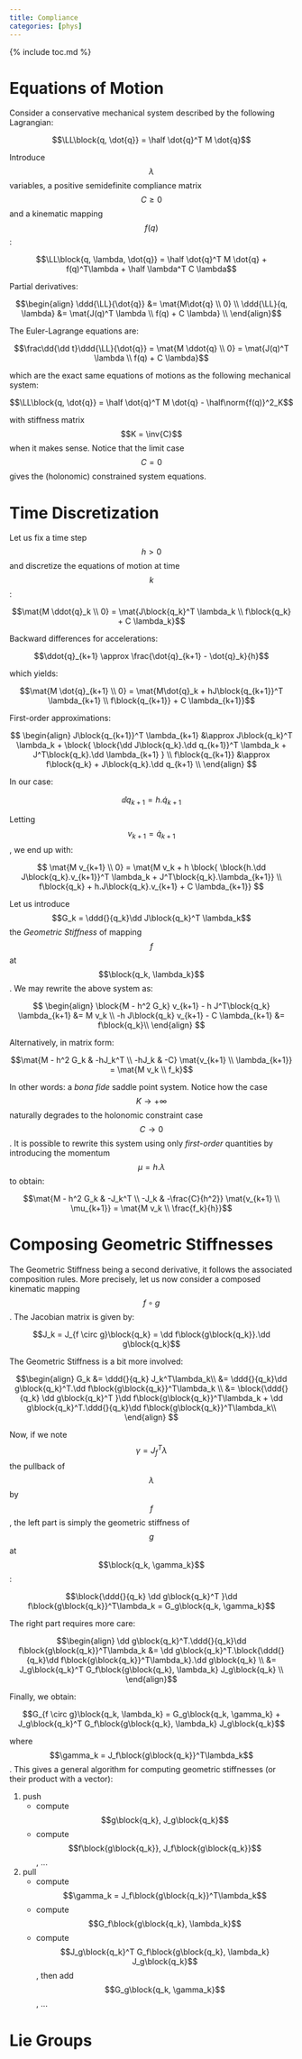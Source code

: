 ```yaml
---
title: Compliance
categories: [phys]
---
```


{% include toc.md %}

# Equations of Motion

Consider a conservative mechanical system described by the following
Lagrangian:

$$\LL\block{q, \dot{q}} = \half \dot{q}^T M \dot{q}$$

Introduce $$\lambda$$ variables, a positive semidefinite compliance
matrix $$C \geq 0$$ and a kinematic mapping $$f(q)$$:

$$\LL\block{q, \lambda, \dot{q}} = \half \dot{q}^T M \dot{q} + f(q)^T\lambda + \half \lambda^T C \lambda$$

Partial derivatives:

$$\begin{align}
\ddd{\LL}{\dot{q}} &= \mat{M\dot{q} \\ 0} \\
\ddd{\LL}{q, \lambda} &= \mat{J(q)^T \lambda \\ f(q) + C \lambda} \\
\end{align}$$

The Euler-Lagrange equations are:

$$\frac\dd{\dd t}\ddd{\LL}{\dot{q}} = \mat{M \ddot{q} \\ 0} = \mat{J(q)^T \lambda \\ f(q) + C \lambda}$$

which are the exact same equations of motions as the following
mechanical system:

$$\LL\block{q, \dot{q}} = \half \dot{q}^T M \dot{q} - \half\norm{f(q)}^2_K$$

with stiffness matrix $$K = \inv{C}$$ when it makes sense. Notice that
the limit case $$C = 0$$ gives the (holonomic) constrained system
equations.

# Time Discretization

Let us fix a time step $$h > 0$$ and discretize the equations of
motion at time $$k$$:

$$\mat{M \ddot{q}_k \\ 0} = \mat{J\block{q_k}^T \lambda_k \\ f\block{q_k} + C \lambda_k}$$

Backward differences for accelerations: 

$$\ddot{q}_{k+1} \approx \frac{\dot{q}_{k+1} - \dot{q}_k}{h}$$

which yields:

$$\mat{M \dot{q}_{k+1} \\ 0} = \mat{M\dot{q}_k + hJ\block{q_{k+1}}^T \lambda_{k+1} \\ f\block{q_{k+1}} + C \lambda_{k+1}}$$

First-order approximations:

$$
\begin{align}
J\block{q_{k+1}}^T \lambda_{k+1} &\approx J\block{q_k}^T \lambda_k + \block{ \block{\dd J\block{q_k}.\dd q_{k+1}}^T \lambda_k + J^T\block{q_k}.\dd \lambda_{k+1} } \\
f\block{q_{k+1}} &\approx f\block{q_k} + J\block{q_k}.\dd q_{k+1} \\
\end{align}
$$

In our case: 

$$\dd q_{k+1} = h.\dot{q}_{k+1}$$

Letting $$v_{k+1} = \dot q_{k+1}$$, we end up with:

$$
\mat{M v_{k+1} \\ 0} = \mat{M v_k + h \block{ \block{h.\dd J\block{q_k}.v_{k+1}}^T \lambda_k + J^T\block{q_k}.\lambda_{k+1}} \\ f\block{q_k} + h.J\block{q_k}.v_{k+1} + C \lambda_{k+1}}
$$

Let us introduce $$G_k = \ddd{}{q_k}\dd J\block{q_k}^T \lambda_k$$ the
*Geometric Stiffness* of mapping $$f$$ at $$\block{q_k,
\lambda_k}$$. We may rewrite the above system as:

$$
\begin{align}
\block{M - h^2 G_k} v_{k+1} - h J^T\block{q_k} \lambda_{k+1} &= M v_k  \\
-h J\block{q_k} v_{k+1} - C \lambda_{k+1} &= f\block{q_k}\\
\end{align}
$$

Alternatively, in matrix form:

$$\mat{M - h^2 G_k & -hJ_k^T \\ -hJ_k & -C} \mat{v_{k+1} \\ \lambda_{k+1}} = \mat{M v_k \\ f_k}$$

In other words: a *bona fide* saddle point system. Notice how the case $$K
\to +\infty$$ naturally degrades to the holonomic constraint case $$C
\to 0$$. It is possible to rewrite this system using only
*first-order* quantities by introducing the momentum $$\mu =
h.\lambda$$ to obtain:

$$\mat{M - h^2 G_k & -J_k^T \\ -J_k & -\frac{C}{h^2}} \mat{v_{k+1} \\ \mu_{k+1}} = \mat{M v_k \\ \frac{f_k}{h}}$$

# Composing Geometric Stiffnesses

The Geometric Stiffness being a second derivative, it follows the
associated composition rules. More precisely, let us now consider a
composed kinematic mapping $$f \circ g$$. The Jacobian matrix is given
by:

$$J_k = J_{f \circ g}\block{q_k} = \dd f\block{g\block{q_k}}.\dd g\block{q_k}$$

The Geometric Stiffness is a bit more involved:

$$\begin{align}
G_k &= \ddd{}{q_k} J_k^T\lambda_k\\
    &= \ddd{}{q_k}\dd g\block{q_k}^T.\dd f\block{g\block{q_k}}^T\lambda_k \\
    &= \block{\ddd{}{q_k} \dd g\block{q_k}^T }\dd f\block{g\block{q_k}}^T\lambda_k + \dd g\block{q_k}^T.\ddd{}{q_k}\dd f\block{g\block{q_k}}^T\lambda_k\\
\end{align}
$$

Now, if we note $$\gamma = J_f^T \lambda$$ the pullback of $$\lambda$$
by $$f$$, the left part is simply the geometric stiffness of $$g$$ at
$$\block{q_k, \gamma_k}$$:

$$\block{\ddd{}{q_k} \dd g\block{q_k}^T }\dd f\block{g\block{q_k}}^T\lambda_k = G_g\block{q_k, \gamma_k}$$

The right part requires more care:

$$\begin{align}
\dd g\block{q_k}^T.\ddd{}{q_k}\dd f\block{g\block{q_k}}^T\lambda_k 
&= \dd g\block{q_k}^T.\block{\ddd{}{q_k}\dd f\block{g\block{q_k}}^T\lambda_k}.\dd g\block{q_k} \\
&= J_g\block{q_k}^T G_f\block{g\block{q_k}, \lambda_k} J_g\block{q_k} \\
\end{align}$$

Finally, we obtain:

$$G_{f \circ g}\block{q_k, \lambda_k} = G_g\block{q_k, \gamma_k} + J_g\block{q_k}^T G_f\block{g\block{q_k}, \lambda_k} J_g\block{q_k}$$

where $$\gamma_k = J_f\block{g\block{q_k}}^T\lambda_k$$. This gives a
general algorithm for computing geometric stiffnesses (or their
product with a vector):

1. push 
   - compute $$g\block{q_k}, J_g\block{q_k}$$
   - compute $$f\block{g\block{q_k}}, J_f\block{g\block{q_k}}$$, ...
2. pull
   - compute $$\gamma_k = J_f\block{g\block{q_k}}^T\lambda_k$$
   - compute $$G_f\block{g\block{q_k}, \lambda_k}$$
   - compute $$J_g\block{q_k}^T G_f\block{g\block{q_k}, \lambda_k} J_g\block{q_k}$$, then add $$G_g\block{q_k, \gamma_k}$$, ...


# Lie Groups

